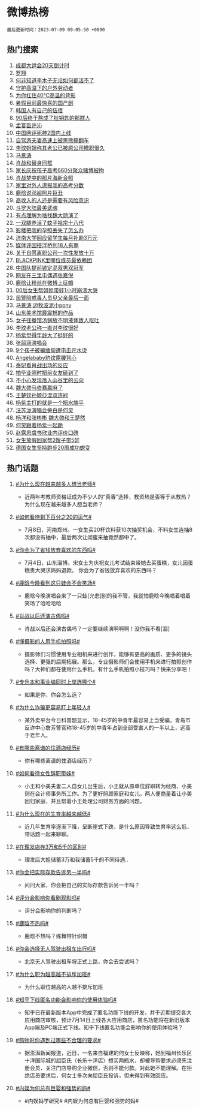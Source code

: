 # 微博热榜

`最后更新时间：2023-07-09 09:05:50 +0800`

## 热门搜索

1. [成都大运会20天倒计时](https://m.weibo.cn/search?containerid=100103type%3D1%26t%3D10%26q%3D%23%E6%88%90%E9%83%BD%E5%A4%A7%E8%BF%90%E4%BC%9A20%E5%A4%A9%E5%80%92%E8%AE%A1%E6%97%B6%23&stream_entry_id=51&isnewpage=1&extparam=seat%3D1%26cate%3D10103%26filter_type%3Drealtimehot%26c_type%3D51%26stream_entry_id%3D51%26dgr%3D0%26pos%3D0%26display_time%3D1688864749%26pre_seqid%3D1688864749019027197139&luicode=10000011&lfid=106003type%253D25%2526t%253D3%2526disable_hot%253D1%2526filter_type%253Drealtimehot)
1. [罗翔](https://m.weibo.cn/search?containerid=100103type%3D1%26t%3D10%26q%3D%E7%BD%97%E7%BF%94&stream_entry_id=31&isnewpage=1&extparam=seat%3D1%26lcate%3D5001%26flag%3D1%26filter_type%3Drealtimehot%26realpos%3D1%26q%3D%25E7%25BD%2597%25E7%25BF%2594%26dgr%3D0%26band_rank%3D1%26stream_entry_id%3D31%26c_type%3D31%26cate%3D5001%26pos%3D0%26display_time%3D1688864749%26pre_seqid%3D1688864749019027197139&luicode=10000011&lfid=106003type%253D25%2526t%253D3%2526disable_hot%253D1%2526filter_type%253Drealtimehot)
1. [何非知道李木子无论如何都活不了](https://m.weibo.cn/search?containerid=100103type%3D1%26t%3D10%26q%3D%23%E4%BD%95%E9%9D%9E%E7%9F%A5%E9%81%93%E6%9D%8E%E6%9C%A8%E5%AD%90%E6%97%A0%E8%AE%BA%E5%A6%82%E4%BD%95%E9%83%BD%E6%B4%BB%E4%B8%8D%E4%BA%86%23&stream_entry_id=31&isnewpage=1&extparam=seat%3D1%26lcate%3D5001%26flag%3D1%26filter_type%3Drealtimehot%26realpos%3D2%26q%3D%2523%25E4%25BD%2595%25E9%259D%259E%25E7%259F%25A5%25E9%2581%2593%25E6%259D%258E%25E6%259C%25A8%25E5%25AD%2590%25E6%2597%25A0%25E8%25AE%25BA%25E5%25A6%2582%25E4%25BD%2595%25E9%2583%25BD%25E6%25B4%25BB%25E4%25B8%258D%25E4%25BA%2586%2523%26dgr%3D0%26band_rank%3D2%26stream_entry_id%3D31%26c_type%3D31%26cate%3D5001%26pos%3D1%26display_time%3D1688864749%26pre_seqid%3D1688864749019027197139&luicode=10000011&lfid=106003type%253D25%2526t%253D3%2526disable_hot%253D1%2526filter_type%253Drealtimehot)
1. [守护高温下的户外劳动者](https://m.weibo.cn/search?containerid=100103type%3D1%26t%3D10%26q%3D%23%E5%AE%88%E6%8A%A4%E9%AB%98%E6%B8%A9%E4%B8%8B%E7%9A%84%E6%88%B7%E5%A4%96%E5%8A%B3%E5%8A%A8%E8%80%85%23&stream_entry_id=31&isnewpage=1&extparam=seat%3D1%26lcate%3D5001%26flag%3D0%26filter_type%3Drealtimehot%26realpos%3D3%26q%3D%2523%25E5%25AE%2588%25E6%258A%25A4%25E9%25AB%2598%25E6%25B8%25A9%25E4%25B8%258B%25E7%259A%2584%25E6%2588%25B7%25E5%25A4%2596%25E5%258A%25B3%25E5%258A%25A8%25E8%2580%2585%2523%26dgr%3D0%26band_rank%3D3%26stream_entry_id%3D31%26c_type%3D31%26cate%3D5001%26pos%3D2%26display_time%3D1688864749%26pre_seqid%3D1688864749019027197139&luicode=10000011&lfid=106003type%253D25%2526t%253D3%2526disable_hot%253D1%2526filter_type%253Drealtimehot)
1. [为你扛住40℃高温的背影](https://m.weibo.cn/search?containerid=100103type%3D1%26t%3D10%26q%3D%23%E4%B8%BA%E4%BD%A0%E6%89%9B%E4%BD%8F40%E2%84%83%E9%AB%98%E6%B8%A9%E7%9A%84%E8%83%8C%E5%BD%B1%23&stream_entry_id=31&isnewpage=1&extparam=seat%3D1%26lcate%3D5001%26filter_type%3Drealtimehot%26adid%3D195765%26q%3D%2523%25E4%25B8%25BA%25E4%25BD%25A0%25E6%2589%259B%25E4%25BD%258F40%25E2%2584%2583%25E9%25AB%2598%25E6%25B8%25A9%25E7%259A%2584%25E8%2583%258C%25E5%25BD%25B1%2523%26dgr%3D0%26c_type%3D31%26topic_ad%3D1%26stream_entry_id%3D31%26band_rank%3D4%26is_ad_pos%3D1%26cate%3D5001%26pos%3D3%26display_time%3D1688864749%26pre_seqid%3D1688864749019027197139&luicode=10000011&lfid=106003type%253D25%2526t%253D3%2526disable_hot%253D1%2526filter_type%253Drealtimehot)
1. [暑假目前最惊喜的国产剧](https://m.weibo.cn/search?containerid=100103type%3D1%26t%3D10%26q%3D%E6%9A%91%E5%81%87%E7%9B%AE%E5%89%8D%E6%9C%80%E6%83%8A%E5%96%9C%E7%9A%84%E5%9B%BD%E4%BA%A7%E5%89%A7&stream_entry_id=31&isnewpage=1&extparam=seat%3D1%26lcate%3D5001%26flag%3D2%26filter_type%3Drealtimehot%26realpos%3D4%26q%3D%25E6%259A%2591%25E5%2581%2587%25E7%259B%25AE%25E5%2589%258D%25E6%259C%2580%25E6%2583%258A%25E5%2596%259C%25E7%259A%2584%25E5%259B%25BD%25E4%25BA%25A7%25E5%2589%25A7%26dgr%3D0%26band_rank%3D4%26stream_entry_id%3D31%26c_type%3D31%26cate%3D5001%26pos%3D4%26display_time%3D1688864749%26pre_seqid%3D1688864749019027197139&luicode=10000011&lfid=106003type%253D25%2526t%253D3%2526disable_hot%253D1%2526filter_type%253Drealtimehot)
1. [韩国人有自己的伍佰](https://m.weibo.cn/search?containerid=100103type%3D1%26t%3D10%26q%3D%23%E9%9F%A9%E5%9B%BD%E4%BA%BA%E6%9C%89%E8%87%AA%E5%B7%B1%E7%9A%84%E4%BC%8D%E4%BD%B0%23&stream_entry_id=31&isnewpage=1&extparam=seat%3D1%26lcate%3D5001%26flag%3D1%26filter_type%3Drealtimehot%26realpos%3D5%26q%3D%2523%25E9%259F%25A9%25E5%259B%25BD%25E4%25BA%25BA%25E6%259C%2589%25E8%2587%25AA%25E5%25B7%25B1%25E7%259A%2584%25E4%25BC%258D%25E4%25BD%25B0%2523%26dgr%3D0%26band_rank%3D5%26stream_entry_id%3D31%26c_type%3D31%26cate%3D5001%26pos%3D5%26display_time%3D1688864749%26pre_seqid%3D1688864749019027197139&luicode=10000011&lfid=106003type%253D25%2526t%253D3%2526disable_hot%253D1%2526filter_type%253Drealtimehot)
1. [90后终于熬成了挂钥匙的那群人](https://m.weibo.cn/search?containerid=100103type%3D1%26t%3D10%26q%3D%2390%E5%90%8E%E7%BB%88%E4%BA%8E%E7%86%AC%E6%88%90%E4%BA%86%E6%8C%82%E9%92%A5%E5%8C%99%E7%9A%84%E9%82%A3%E7%BE%A4%E4%BA%BA%23&stream_entry_id=31&isnewpage=1&extparam=seat%3D1%26lcate%3D5001%26flag%3D2%26filter_type%3Drealtimehot%26realpos%3D6%26q%3D%252390%25E5%2590%258E%25E7%25BB%2588%25E4%25BA%258E%25E7%2586%25AC%25E6%2588%2590%25E4%25BA%2586%25E6%258C%2582%25E9%2592%25A5%25E5%258C%2599%25E7%259A%2584%25E9%2582%25A3%25E7%25BE%25A4%25E4%25BA%25BA%2523%26dgr%3D0%26band_rank%3D6%26stream_entry_id%3D31%26c_type%3D31%26cate%3D5001%26pos%3D6%26display_time%3D1688864749%26pre_seqid%3D1688864749019027197139&luicode=10000011&lfid=106003type%253D25%2526t%253D3%2526disable_hot%253D1%2526filter_type%253Drealtimehot)
1. [孟宴臣许沁](https://m.weibo.cn/search?containerid=100103type%3D1%26t%3D10%26q%3D%E5%AD%9F%E5%AE%B4%E8%87%A3%E8%AE%B8%E6%B2%81&stream_entry_id=31&isnewpage=1&extparam=seat%3D1%26lcate%3D5001%26flag%3D1%26filter_type%3Drealtimehot%26realpos%3D7%26q%3D%25E5%25AD%259F%25E5%25AE%25B4%25E8%2587%25A3%25E8%25AE%25B8%25E6%25B2%2581%26dgr%3D0%26band_rank%3D7%26stream_entry_id%3D31%26c_type%3D31%26cate%3D5001%26pos%3D7%26display_time%3D1688864749%26pre_seqid%3D1688864749019027197139&luicode=10000011&lfid=106003type%253D25%2526t%253D3%2526disable_hot%253D1%2526filter_type%253Drealtimehot)
1. [中国网评死神2国内上线](https://m.weibo.cn/search?containerid=100103type%3D1%26t%3D10%26q%3D%23%E4%B8%AD%E5%9B%BD%E7%BD%91%E8%AF%84%E6%AD%BB%E7%A5%9E2%E5%9B%BD%E5%86%85%E4%B8%8A%E7%BA%BF%23&stream_entry_id=31&isnewpage=1&extparam=seat%3D1%26lcate%3D5001%26flag%3D1%26filter_type%3Drealtimehot%26realpos%3D8%26q%3D%2523%25E4%25B8%25AD%25E5%259B%25BD%25E7%25BD%2591%25E8%25AF%2584%25E6%25AD%25BB%25E7%25A5%259E2%25E5%259B%25BD%25E5%2586%2585%25E4%25B8%258A%25E7%25BA%25BF%2523%26dgr%3D0%26band_rank%3D8%26stream_entry_id%3D31%26c_type%3D31%26cate%3D5001%26pos%3D8%26display_time%3D1688864749%26pre_seqid%3D1688864749019027197139&luicode=10000011&lfid=106003type%253D25%2526t%253D3%2526disable_hot%253D1%2526filter_type%253Drealtimehot)
1. [自驾游夫妻高速上被黑熊撞翻车](https://m.weibo.cn/search?containerid=100103type%3D1%26t%3D10%26q%3D%23%E8%87%AA%E9%A9%BE%E6%B8%B8%E5%A4%AB%E5%A6%BB%E9%AB%98%E9%80%9F%E4%B8%8A%E8%A2%AB%E9%BB%91%E7%86%8A%E6%92%9E%E7%BF%BB%E8%BD%A6%23&stream_entry_id=31&isnewpage=1&extparam=seat%3D1%26lcate%3D5001%26flag%3D0%26filter_type%3Drealtimehot%26realpos%3D9%26q%3D%2523%25E8%2587%25AA%25E9%25A9%25BE%25E6%25B8%25B8%25E5%25A4%25AB%25E5%25A6%25BB%25E9%25AB%2598%25E9%2580%259F%25E4%25B8%258A%25E8%25A2%25AB%25E9%25BB%2591%25E7%2586%258A%25E6%2592%259E%25E7%25BF%25BB%25E8%25BD%25A6%2523%26dgr%3D0%26band_rank%3D9%26stream_entry_id%3D31%26c_type%3D31%26cate%3D5001%26pos%3D9%26display_time%3D1688864749%26pre_seqid%3D1688864749019027197139&luicode=10000011&lfid=106003type%253D25%2526t%253D3%2526disable_hot%253D1%2526filter_type%253Drealtimehot)
1. [李玟姐姐称其老公已被原公司撤职很久](https://m.weibo.cn/search?containerid=100103type%3D1%26t%3D10%26q%3D%23%E6%9D%8E%E7%8E%9F%E5%A7%90%E5%A7%90%E7%A7%B0%E5%85%B6%E8%80%81%E5%85%AC%E5%B7%B2%E8%A2%AB%E5%8E%9F%E5%85%AC%E5%8F%B8%E6%92%A4%E8%81%8C%E5%BE%88%E4%B9%85%23&stream_entry_id=31&isnewpage=1&extparam=seat%3D1%26lcate%3D5001%26flag%3D0%26filter_type%3Drealtimehot%26realpos%3D10%26q%3D%2523%25E6%259D%258E%25E7%258E%259F%25E5%25A7%2590%25E5%25A7%2590%25E7%25A7%25B0%25E5%2585%25B6%25E8%2580%2581%25E5%2585%25AC%25E5%25B7%25B2%25E8%25A2%25AB%25E5%258E%259F%25E5%2585%25AC%25E5%258F%25B8%25E6%2592%25A4%25E8%2581%258C%25E5%25BE%2588%25E4%25B9%2585%2523%26dgr%3D0%26band_rank%3D10%26stream_entry_id%3D31%26c_type%3D31%26cate%3D5001%26pos%3D10%26display_time%3D1688864749%26pre_seqid%3D1688864749019027197139&luicode=10000011&lfid=106003type%253D25%2526t%253D3%2526disable_hot%253D1%2526filter_type%253Drealtimehot)
1. [马景涛](https://m.weibo.cn/search?containerid=100103type%3D1%26t%3D10%26q%3D%E9%A9%AC%E6%99%AF%E6%B6%9B&stream_entry_id=31&isnewpage=1&extparam=seat%3D1%26lcate%3D5001%26flag%3D1%26filter_type%3Drealtimehot%26realpos%3D11%26q%3D%25E9%25A9%25AC%25E6%2599%25AF%25E6%25B6%259B%26dgr%3D0%26band_rank%3D11%26stream_entry_id%3D31%26c_type%3D31%26cate%3D5001%26pos%3D11%26display_time%3D1688864749%26pre_seqid%3D1688864749019027197139&luicode=10000011&lfid=106003type%253D25%2526t%253D3%2526disable_hot%253D1%2526filter_type%253Drealtimehot)
1. [肖战和替身同框](https://m.weibo.cn/search?containerid=100103type%3D1%26t%3D10%26q%3D%23%E8%82%96%E6%88%98%E5%92%8C%E6%9B%BF%E8%BA%AB%E5%90%8C%E6%A1%86%23&stream_entry_id=31&isnewpage=1&extparam=seat%3D1%26lcate%3D5001%26flag%3D1%26filter_type%3Drealtimehot%26realpos%3D12%26q%3D%2523%25E8%2582%2596%25E6%2588%2598%25E5%2592%258C%25E6%259B%25BF%25E8%25BA%25AB%25E5%2590%258C%25E6%25A1%2586%2523%26dgr%3D0%26band_rank%3D12%26stream_entry_id%3D31%26c_type%3D31%26cate%3D5001%26pos%3D12%26display_time%3D1688864749%26pre_seqid%3D1688864749019027197139&luicode=10000011&lfid=106003type%253D25%2526t%253D3%2526disable_hot%253D1%2526filter_type%253Drealtimehot)
1. [家长庆祝孩子高考660分聚众赌博被拘](https://m.weibo.cn/search?containerid=100103type%3D1%26t%3D10%26q%3D%23%E5%AE%B6%E9%95%BF%E5%BA%86%E7%A5%9D%E5%AD%A9%E5%AD%90%E9%AB%98%E8%80%83660%E5%88%86%E8%81%9A%E4%BC%97%E8%B5%8C%E5%8D%9A%E8%A2%AB%E6%8B%98%23&stream_entry_id=31&isnewpage=1&extparam=seat%3D1%26lcate%3D5001%26flag%3D1%26filter_type%3Drealtimehot%26realpos%3D13%26q%3D%2523%25E5%25AE%25B6%25E9%2595%25BF%25E5%25BA%2586%25E7%25A5%259D%25E5%25AD%25A9%25E5%25AD%2590%25E9%25AB%2598%25E8%2580%2583660%25E5%2588%2586%25E8%2581%259A%25E4%25BC%2597%25E8%25B5%258C%25E5%258D%259A%25E8%25A2%25AB%25E6%258B%2598%2523%26dgr%3D0%26band_rank%3D13%26stream_entry_id%3D31%26c_type%3D31%26cate%3D5001%26pos%3D13%26display_time%3D1688864749%26pre_seqid%3D1688864749019027197139&luicode=10000011&lfid=106003type%253D25%2526t%253D3%2526disable_hot%253D1%2526filter_type%253Drealtimehot)
1. [肖战梦中的那片海新合照](https://m.weibo.cn/search?containerid=100103type%3D1%26t%3D10%26q%3D%23%E8%82%96%E6%88%98%E6%A2%A6%E4%B8%AD%E7%9A%84%E9%82%A3%E7%89%87%E6%B5%B7%E6%96%B0%E5%90%88%E7%85%A7%23&stream_entry_id=31&isnewpage=1&extparam=seat%3D1%26lcate%3D5001%26flag%3D1%26filter_type%3Drealtimehot%26realpos%3D14%26q%3D%2523%25E8%2582%2596%25E6%2588%2598%25E6%25A2%25A6%25E4%25B8%25AD%25E7%259A%2584%25E9%2582%25A3%25E7%2589%2587%25E6%25B5%25B7%25E6%2596%25B0%25E5%2590%2588%25E7%2585%25A7%2523%26dgr%3D0%26band_rank%3D14%26stream_entry_id%3D31%26c_type%3D31%26cate%3D5001%26pos%3D14%26display_time%3D1688864749%26pre_seqid%3D1688864749019027197139&luicode=10000011&lfid=106003type%253D25%2526t%253D3%2526disable_hot%253D1%2526filter_type%253Drealtimehot)
1. [家里对外人谎报我的高考分数](https://m.weibo.cn/search?containerid=100103type%3D1%26t%3D10%26q%3D%23%E5%AE%B6%E9%87%8C%E5%AF%B9%E5%A4%96%E4%BA%BA%E8%B0%8E%E6%8A%A5%E6%88%91%E7%9A%84%E9%AB%98%E8%80%83%E5%88%86%E6%95%B0%23&stream_entry_id=31&isnewpage=1&extparam=seat%3D1%26lcate%3D5001%26flag%3D1%26filter_type%3Drealtimehot%26realpos%3D15%26q%3D%2523%25E5%25AE%25B6%25E9%2587%258C%25E5%25AF%25B9%25E5%25A4%2596%25E4%25BA%25BA%25E8%25B0%258E%25E6%258A%25A5%25E6%2588%2591%25E7%259A%2584%25E9%25AB%2598%25E8%2580%2583%25E5%2588%2586%25E6%2595%25B0%2523%26dgr%3D0%26band_rank%3D15%26stream_entry_id%3D31%26c_type%3D31%26cate%3D5001%26pos%3D15%26display_time%3D1688864749%26pre_seqid%3D1688864749019027197139&luicode=10000011&lfid=106003type%253D25%2526t%253D3%2526disable_hot%253D1%2526filter_type%253Drealtimehot)
1. [鹿晗说邓超照片巨丑](https://m.weibo.cn/search?containerid=100103type%3D1%26t%3D10%26q%3D%23%E9%B9%BF%E6%99%97%E8%AF%B4%E9%82%93%E8%B6%85%E7%85%A7%E7%89%87%E5%B7%A8%E4%B8%91%23&stream_entry_id=31&isnewpage=1&extparam=seat%3D1%26lcate%3D5001%26flag%3D1%26filter_type%3Drealtimehot%26realpos%3D16%26q%3D%2523%25E9%25B9%25BF%25E6%2599%2597%25E8%25AF%25B4%25E9%2582%2593%25E8%25B6%2585%25E7%2585%25A7%25E7%2589%2587%25E5%25B7%25A8%25E4%25B8%2591%2523%26dgr%3D0%26band_rank%3D16%26stream_entry_id%3D31%26c_type%3D31%26cate%3D5001%26pos%3D16%26display_time%3D1688864749%26pre_seqid%3D1688864749019027197139&luicode=10000011&lfid=106003type%253D25%2526t%253D3%2526disable_hot%253D1%2526filter_type%253Drealtimehot)
1. [高收入的人还是需要有风险意识](https://m.weibo.cn/search?containerid=100103type%3D1%26t%3D10%26q%3D%E9%AB%98%E6%94%B6%E5%85%A5%E7%9A%84%E4%BA%BA%E8%BF%98%E6%98%AF%E9%9C%80%E8%A6%81%E6%9C%89%E9%A3%8E%E9%99%A9%E6%84%8F%E8%AF%86&stream_entry_id=31&isnewpage=1&extparam=seat%3D1%26lcate%3D5001%26flag%3D1%26filter_type%3Drealtimehot%26realpos%3D17%26q%3D%25E9%25AB%2598%25E6%2594%25B6%25E5%2585%25A5%25E7%259A%2584%25E4%25BA%25BA%25E8%25BF%2598%25E6%2598%25AF%25E9%259C%2580%25E8%25A6%2581%25E6%259C%2589%25E9%25A3%258E%25E9%2599%25A9%25E6%2584%258F%25E8%25AF%2586%26dgr%3D0%26band_rank%3D17%26stream_entry_id%3D31%26c_type%3D31%26cate%3D5001%26pos%3D17%26display_time%3D1688864749%26pre_seqid%3D1688864749019027197139&luicode=10000011&lfid=106003type%253D25%2526t%253D3%2526disable_hot%253D1%2526filter_type%253Drealtimehot)
1. [斗罗大陆最美武魂](https://m.weibo.cn/search?containerid=100103type%3D1%26t%3D10%26q%3D%23%E6%96%97%E7%BD%97%E5%A4%A7%E9%99%86%E6%9C%80%E7%BE%8E%E6%AD%A6%E9%AD%82%23&stream_entry_id=31&isnewpage=1&extparam=seat%3D1%26lcate%3D5001%26flag%3D1%26filter_type%3Drealtimehot%26realpos%3D18%26q%3D%2523%25E6%2596%2597%25E7%25BD%2597%25E5%25A4%25A7%25E9%2599%2586%25E6%259C%2580%25E7%25BE%258E%25E6%25AD%25A6%25E9%25AD%2582%2523%26dgr%3D0%26band_rank%3D18%26stream_entry_id%3D31%26c_type%3D31%26cate%3D5001%26pos%3D18%26display_time%3D1688864749%26pre_seqid%3D1688864749019027197139&luicode=10000011&lfid=106003type%253D25%2526t%253D3%2526disable_hot%253D1%2526filter_type%253Drealtimehot)
1. [有点理解为啥找魏大勋演了](https://m.weibo.cn/search?containerid=100103type%3D1%26t%3D10%26q%3D%23%E6%9C%89%E7%82%B9%E7%90%86%E8%A7%A3%E4%B8%BA%E5%95%A5%E6%89%BE%E9%AD%8F%E5%A4%A7%E5%8B%8B%E6%BC%94%E4%BA%86%23&stream_entry_id=31&isnewpage=1&extparam=seat%3D1%26lcate%3D5001%26flag%3D0%26filter_type%3Drealtimehot%26realpos%3D19%26q%3D%2523%25E6%259C%2589%25E7%2582%25B9%25E7%2590%2586%25E8%25A7%25A3%25E4%25B8%25BA%25E5%2595%25A5%25E6%2589%25BE%25E9%25AD%258F%25E5%25A4%25A7%25E5%258B%258B%25E6%25BC%2594%25E4%25BA%2586%2523%26dgr%3D0%26band_rank%3D19%26stream_entry_id%3D31%26c_type%3D31%26cate%3D5001%26pos%3D19%26display_time%3D1688864749%26pre_seqid%3D1688864749019027197139&luicode=10000011&lfid=106003type%253D25%2526t%253D3%2526disable_hot%253D1%2526filter_type%253Drealtimehot)
1. [一双腿养活了蚊子祖宗十八代](https://m.weibo.cn/search?containerid=100103type%3D1%26t%3D10%26q%3D%23%E4%B8%80%E5%8F%8C%E8%85%BF%E5%85%BB%E6%B4%BB%E4%BA%86%E8%9A%8A%E5%AD%90%E7%A5%96%E5%AE%97%E5%8D%81%E5%85%AB%E4%BB%A3%23&stream_entry_id=31&isnewpage=1&extparam=seat%3D1%26lcate%3D5001%26flag%3D0%26filter_type%3Drealtimehot%26realpos%3D20%26q%3D%2523%25E4%25B8%2580%25E5%258F%258C%25E8%2585%25BF%25E5%2585%25BB%25E6%25B4%25BB%25E4%25BA%2586%25E8%259A%258A%25E5%25AD%2590%25E7%25A5%2596%25E5%25AE%2597%25E5%258D%2581%25E5%2585%25AB%25E4%25BB%25A3%2523%26dgr%3D0%26band_rank%3D20%26stream_entry_id%3D31%26c_type%3D31%26cate%3D5001%26pos%3D20%26display_time%3D1688864749%26pre_seqid%3D1688864749019027197139&luicode=10000011&lfid=106003type%253D25%2526t%253D3%2526disable_hot%253D1%2526filter_type%253Drealtimehot)
1. [影楼把我的孕照丢失了怎么办](https://m.weibo.cn/search?containerid=100103type%3D1%26t%3D10%26q%3D%23%E5%BD%B1%E6%A5%BC%E6%8A%8A%E6%88%91%E7%9A%84%E5%AD%95%E7%85%A7%E4%B8%A2%E5%A4%B1%E4%BA%86%E6%80%8E%E4%B9%88%E5%8A%9E%23&stream_entry_id=31&isnewpage=1&extparam=seat%3D1%26lcate%3D5001%26flag%3D1%26filter_type%3Drealtimehot%26realpos%3D21%26q%3D%2523%25E5%25BD%25B1%25E6%25A5%25BC%25E6%258A%258A%25E6%2588%2591%25E7%259A%2584%25E5%25AD%2595%25E7%2585%25A7%25E4%25B8%25A2%25E5%25A4%25B1%25E4%25BA%2586%25E6%2580%258E%25E4%25B9%2588%25E5%258A%259E%2523%26dgr%3D0%26band_rank%3D21%26stream_entry_id%3D31%26c_type%3D31%26cate%3D5001%26pos%3D21%26display_time%3D1688864749%26pre_seqid%3D1688864749019027197139&luicode=10000011&lfid=106003type%253D25%2526t%253D3%2526disable_hot%253D1%2526filter_type%253Drealtimehot)
1. [济南大学回应留学生每月补助3万元](https://m.weibo.cn/search?containerid=100103type%3D1%26t%3D10%26q%3D%23%E6%B5%8E%E5%8D%97%E5%A4%A7%E5%AD%A6%E5%9B%9E%E5%BA%94%E7%95%99%E5%AD%A6%E7%94%9F%E6%AF%8F%E6%9C%88%E8%A1%A5%E5%8A%A93%E4%B8%87%E5%85%83%23&stream_entry_id=31&isnewpage=1&extparam=seat%3D1%26lcate%3D5001%26flag%3D0%26filter_type%3Drealtimehot%26realpos%3D22%26q%3D%2523%25E6%25B5%258E%25E5%258D%2597%25E5%25A4%25A7%25E5%25AD%25A6%25E5%259B%259E%25E5%25BA%2594%25E7%2595%2599%25E5%25AD%25A6%25E7%2594%259F%25E6%25AF%258F%25E6%259C%2588%25E8%25A1%25A5%25E5%258A%25A93%25E4%25B8%2587%25E5%2585%2583%2523%26dgr%3D0%26band_rank%3D22%26stream_entry_id%3D31%26c_type%3D31%26cate%3D5001%26pos%3D22%26display_time%3D1688864749%26pre_seqid%3D1688864749019027197139&luicode=10000011&lfid=106003type%253D25%2526t%253D3%2526disable_hot%253D1%2526filter_type%253Drealtimehot)
1. [媒体评因搭浮桥判18人有罪](https://m.weibo.cn/search?containerid=100103type%3D1%26t%3D10%26q%3D%23%E5%AA%92%E4%BD%93%E8%AF%84%E5%9B%A0%E6%90%AD%E6%B5%AE%E6%A1%A5%E5%88%A418%E4%BA%BA%E6%9C%89%E7%BD%AA%23&stream_entry_id=31&isnewpage=1&extparam=seat%3D1%26lcate%3D5001%26flag%3D1%26filter_type%3Drealtimehot%26realpos%3D23%26q%3D%2523%25E5%25AA%2592%25E4%25BD%2593%25E8%25AF%2584%25E5%259B%25A0%25E6%2590%25AD%25E6%25B5%25AE%25E6%25A1%25A5%25E5%2588%25A418%25E4%25BA%25BA%25E6%259C%2589%25E7%25BD%25AA%2523%26dgr%3D0%26band_rank%3D23%26stream_entry_id%3D31%26c_type%3D31%26cate%3D5001%26pos%3D23%26display_time%3D1688864749%26pre_seqid%3D1688864749019027197139&luicode=10000011&lfid=106003type%253D25%2526t%253D3%2526disable_hot%253D1%2526filter_type%253Drealtimehot)
1. [关于自愿离职公司一次性发放十万](https://m.weibo.cn/search?containerid=100103type%3D1%26t%3D10%26q%3D%23%E5%85%B3%E4%BA%8E%E8%87%AA%E6%84%BF%E7%A6%BB%E8%81%8C%E5%85%AC%E5%8F%B8%E4%B8%80%E6%AC%A1%E6%80%A7%E5%8F%91%E6%94%BE%E5%8D%81%E4%B8%87%23&stream_entry_id=31&isnewpage=1&extparam=seat%3D1%26lcate%3D5001%26flag%3D0%26filter_type%3Drealtimehot%26realpos%3D24%26q%3D%2523%25E5%2585%25B3%25E4%25BA%258E%25E8%2587%25AA%25E6%2584%25BF%25E7%25A6%25BB%25E8%2581%258C%25E5%2585%25AC%25E5%258F%25B8%25E4%25B8%2580%25E6%25AC%25A1%25E6%2580%25A7%25E5%258F%2591%25E6%2594%25BE%25E5%258D%2581%25E4%25B8%2587%2523%26dgr%3D0%26band_rank%3D24%26stream_entry_id%3D31%26c_type%3D31%26cate%3D5001%26pos%3D24%26display_time%3D1688864749%26pre_seqid%3D1688864749019027197139&luicode=10000011&lfid=106003type%253D25%2526t%253D3%2526disable_hot%253D1%2526filter_type%253Drealtimehot)
1. [BLACKPINK里哪位成员最依赖团](https://m.weibo.cn/search?containerid=100103type%3D1%26t%3D10%26q%3D%23BLACKPINK%E9%87%8C%E5%93%AA%E4%BD%8D%E6%88%90%E5%91%98%E6%9C%80%E4%BE%9D%E8%B5%96%E5%9B%A2%23&stream_entry_id=31&isnewpage=1&extparam=seat%3D1%26lcate%3D5001%26flag%3D0%26filter_type%3Drealtimehot%26realpos%3D25%26q%3D%2523BLACKPINK%25E9%2587%258C%25E5%2593%25AA%25E4%25BD%258D%25E6%2588%2590%25E5%2591%2598%25E6%259C%2580%25E4%25BE%259D%25E8%25B5%2596%25E5%259B%25A2%2523%26dgr%3D0%26band_rank%3D25%26stream_entry_id%3D31%26c_type%3D31%26cate%3D5001%26pos%3D25%26display_time%3D1688864749%26pre_seqid%3D1688864749019027197139&luicode=10000011&lfid=106003type%253D25%2526t%253D3%2526disable_hot%253D1%2526filter_type%253Drealtimehot)
1. [中国队提前锁定混双男双冠军](https://m.weibo.cn/search?containerid=100103type%3D1%26t%3D10%26q%3D%23%E4%B8%AD%E5%9B%BD%E9%98%9F%E6%8F%90%E5%89%8D%E9%94%81%E5%AE%9A%E6%B7%B7%E5%8F%8C%E7%94%B7%E5%8F%8C%E5%86%A0%E5%86%9B%23&stream_entry_id=31&isnewpage=1&extparam=seat%3D1%26lcate%3D5001%26flag%3D0%26filter_type%3Drealtimehot%26realpos%3D26%26q%3D%2523%25E4%25B8%25AD%25E5%259B%25BD%25E9%2598%259F%25E6%258F%2590%25E5%2589%258D%25E9%2594%2581%25E5%25AE%259A%25E6%25B7%25B7%25E5%258F%258C%25E7%2594%25B7%25E5%258F%258C%25E5%2586%25A0%25E5%2586%259B%2523%26dgr%3D0%26band_rank%3D26%26stream_entry_id%3D31%26c_type%3D31%26cate%3D5001%26pos%3D26%26display_time%3D1688864749%26pre_seqid%3D1688864749019027197139&luicode=10000011&lfid=106003type%253D25%2526t%253D3%2526disable_hot%253D1%2526filter_type%253Drealtimehot)
1. [网友在三里屯偶遇张嘉倪](https://m.weibo.cn/search?containerid=100103type%3D1%26t%3D10%26q%3D%23%E7%BD%91%E5%8F%8B%E5%9C%A8%E4%B8%89%E9%87%8C%E5%B1%AF%E5%81%B6%E9%81%87%E5%BC%A0%E5%98%89%E5%80%AA%23&stream_entry_id=31&isnewpage=1&extparam=seat%3D1%26lcate%3D5001%26flag%3D1%26filter_type%3Drealtimehot%26realpos%3D27%26q%3D%2523%25E7%25BD%2591%25E5%258F%258B%25E5%259C%25A8%25E4%25B8%2589%25E9%2587%258C%25E5%25B1%25AF%25E5%2581%25B6%25E9%2581%2587%25E5%25BC%25A0%25E5%2598%2589%25E5%2580%25AA%2523%26dgr%3D0%26band_rank%3D27%26stream_entry_id%3D31%26c_type%3D31%26cate%3D5001%26pos%3D27%26display_time%3D1688864749%26pre_seqid%3D1688864749019027197139&luicode=10000011&lfid=106003type%253D25%2526t%253D3%2526disable_hot%253D1%2526filter_type%253Drealtimehot)
1. [鹿晗让粉丝在微博上征婚](https://m.weibo.cn/search?containerid=100103type%3D1%26t%3D10%26q%3D%23%E9%B9%BF%E6%99%97%E8%AE%A9%E7%B2%89%E4%B8%9D%E5%9C%A8%E5%BE%AE%E5%8D%9A%E4%B8%8A%E5%BE%81%E5%A9%9A%23&stream_entry_id=31&isnewpage=1&extparam=seat%3D1%26lcate%3D5001%26flag%3D0%26filter_type%3Drealtimehot%26realpos%3D28%26q%3D%2523%25E9%25B9%25BF%25E6%2599%2597%25E8%25AE%25A9%25E7%25B2%2589%25E4%25B8%259D%25E5%259C%25A8%25E5%25BE%25AE%25E5%258D%259A%25E4%25B8%258A%25E5%25BE%2581%25E5%25A9%259A%2523%26dgr%3D0%26band_rank%3D28%26stream_entry_id%3D31%26c_type%3D31%26cate%3D5001%26pos%3D28%26display_time%3D1688864749%26pre_seqid%3D1688864749019027197139&luicode=10000011&lfid=106003type%253D25%2526t%253D3%2526disable_hot%253D1%2526filter_type%253Drealtimehot)
1. [00后女生帮姐姐带娃1小时崩溃大哭](https://m.weibo.cn/search?containerid=100103type%3D1%26t%3D10%26q%3D%2300%E5%90%8E%E5%A5%B3%E7%94%9F%E5%B8%AE%E5%A7%90%E5%A7%90%E5%B8%A6%E5%A8%831%E5%B0%8F%E6%97%B6%E5%B4%A9%E6%BA%83%E5%A4%A7%E5%93%AD%23&stream_entry_id=31&isnewpage=1&extparam=seat%3D1%26lcate%3D5001%26flag%3D0%26filter_type%3Drealtimehot%26realpos%3D29%26q%3D%252300%25E5%2590%258E%25E5%25A5%25B3%25E7%2594%259F%25E5%25B8%25AE%25E5%25A7%2590%25E5%25A7%2590%25E5%25B8%25A6%25E5%25A8%25831%25E5%25B0%258F%25E6%2597%25B6%25E5%25B4%25A9%25E6%25BA%2583%25E5%25A4%25A7%25E5%2593%25AD%2523%26dgr%3D0%26band_rank%3D29%26stream_entry_id%3D31%26c_type%3D31%26cate%3D5001%26pos%3D29%26display_time%3D1688864749%26pre_seqid%3D1688864749019027197139&luicode=10000011&lfid=106003type%253D25%2526t%253D3%2526disable_hot%253D1%2526filter_type%253Drealtimehot)
1. [民警陪戒毒人员见父亲最后一面](https://m.weibo.cn/search?containerid=100103type%3D1%26t%3D10%26q%3D%23%E6%B0%91%E8%AD%A6%E9%99%AA%E6%88%92%E6%AF%92%E4%BA%BA%E5%91%98%E8%A7%81%E7%88%B6%E4%BA%B2%E6%9C%80%E5%90%8E%E4%B8%80%E9%9D%A2%23&stream_entry_id=31&isnewpage=1&extparam=seat%3D1%26lcate%3D5001%26flag%3D32768%26filter_type%3Drealtimehot%26realpos%3D30%26q%3D%2523%25E6%25B0%2591%25E8%25AD%25A6%25E9%2599%25AA%25E6%2588%2592%25E6%25AF%2592%25E4%25BA%25BA%25E5%2591%2598%25E8%25A7%2581%25E7%2588%25B6%25E4%25BA%25B2%25E6%259C%2580%25E5%2590%258E%25E4%25B8%2580%25E9%259D%25A2%2523%26dgr%3D0%26band_rank%3D30%26stream_entry_id%3D31%26c_type%3D31%26cate%3D5001%26pos%3D30%26display_time%3D1688864749%26pre_seqid%3D1688864749019027197139&luicode=10000011&lfid=106003type%253D25%2526t%253D3%2526disable_hot%253D1%2526filter_type%253Drealtimehot)
1. [马景涛 边牧波泥小pony](https://m.weibo.cn/search?containerid=100103type%3D1%26t%3D10%26q%3D%E9%A9%AC%E6%99%AF%E6%B6%9B+%E8%BE%B9%E7%89%A7%E6%B3%A2%E6%B3%A5%E5%B0%8Fpony&stream_entry_id=31&isnewpage=1&extparam=seat%3D1%26lcate%3D5001%26flag%3D1%26filter_type%3Drealtimehot%26realpos%3D31%26q%3D%25E9%25A9%25AC%25E6%2599%25AF%25E6%25B6%259B%2520%25E8%25BE%25B9%25E7%2589%25A7%25E6%25B3%25A2%25E6%25B3%25A5%25E5%25B0%258Fpony%26dgr%3D0%26band_rank%3D31%26stream_entry_id%3D31%26c_type%3D31%26cate%3D5001%26pos%3D31%26display_time%3D1688864749%26pre_seqid%3D1688864749019027197139&luicode=10000011&lfid=106003type%253D25%2526t%253D3%2526disable_hot%253D1%2526filter_type%253Drealtimehot)
1. [山东美术馆最震撼的作品](https://m.weibo.cn/search?containerid=100103type%3D1%26t%3D10%26q%3D%E5%B1%B1%E4%B8%9C%E7%BE%8E%E6%9C%AF%E9%A6%86%E6%9C%80%E9%9C%87%E6%92%BC%E7%9A%84%E4%BD%9C%E5%93%81&stream_entry_id=31&isnewpage=1&extparam=seat%3D1%26lcate%3D5001%26flag%3D1%26filter_type%3Drealtimehot%26realpos%3D32%26q%3D%25E5%25B1%25B1%25E4%25B8%259C%25E7%25BE%258E%25E6%259C%25AF%25E9%25A6%2586%25E6%259C%2580%25E9%259C%2587%25E6%2592%25BC%25E7%259A%2584%25E4%25BD%259C%25E5%2593%2581%26dgr%3D0%26band_rank%3D32%26stream_entry_id%3D31%26c_type%3D31%26cate%3D5001%26pos%3D32%26display_time%3D1688864749%26pre_seqid%3D1688864749019027197139&luicode=10000011&lfid=106003type%253D25%2526t%253D3%2526disable_hot%253D1%2526filter_type%253Drealtimehot)
1. [女子往餐馆汤锅放不明液体致人呕吐](https://m.weibo.cn/search?containerid=100103type%3D1%26t%3D10%26q%3D%23%E5%A5%B3%E5%AD%90%E5%BE%80%E9%A4%90%E9%A6%86%E6%B1%A4%E9%94%85%E6%94%BE%E4%B8%8D%E6%98%8E%E6%B6%B2%E4%BD%93%E8%87%B4%E4%BA%BA%E5%91%95%E5%90%90%23&stream_entry_id=31&isnewpage=1&extparam=seat%3D1%26lcate%3D5001%26flag%3D1%26filter_type%3Drealtimehot%26realpos%3D33%26q%3D%2523%25E5%25A5%25B3%25E5%25AD%2590%25E5%25BE%2580%25E9%25A4%2590%25E9%25A6%2586%25E6%25B1%25A4%25E9%2594%2585%25E6%2594%25BE%25E4%25B8%258D%25E6%2598%258E%25E6%25B6%25B2%25E4%25BD%2593%25E8%2587%25B4%25E4%25BA%25BA%25E5%2591%2595%25E5%2590%2590%2523%26dgr%3D0%26band_rank%3D33%26stream_entry_id%3D31%26c_type%3D31%26cate%3D5001%26pos%3D33%26display_time%3D1688864749%26pre_seqid%3D1688864749019027197139&luicode=10000011&lfid=106003type%253D25%2526t%253D3%2526disable_hot%253D1%2526filter_type%253Drealtimehot)
1. [李玟老公称一直对李玟很好](https://m.weibo.cn/search?containerid=100103type%3D1%26t%3D10%26q%3D%23%E6%9D%8E%E7%8E%9F%E8%80%81%E5%85%AC%E7%A7%B0%E4%B8%80%E7%9B%B4%E5%AF%B9%E6%9D%8E%E7%8E%9F%E5%BE%88%E5%A5%BD%23&stream_entry_id=31&isnewpage=1&extparam=seat%3D1%26lcate%3D5001%26flag%3D0%26filter_type%3Drealtimehot%26realpos%3D34%26q%3D%2523%25E6%259D%258E%25E7%258E%259F%25E8%2580%2581%25E5%2585%25AC%25E7%25A7%25B0%25E4%25B8%2580%25E7%259B%25B4%25E5%25AF%25B9%25E6%259D%258E%25E7%258E%259F%25E5%25BE%2588%25E5%25A5%25BD%2523%26dgr%3D0%26band_rank%3D34%26stream_entry_id%3D31%26c_type%3D31%26cate%3D5001%26pos%3D34%26display_time%3D1688864749%26pre_seqid%3D1688864749019027197139&luicode=10000011&lfid=106003type%253D25%2526t%253D3%2526disable_hot%253D1%2526filter_type%253Drealtimehot)
1. [杨紫觉得年龄大了挺好的](https://m.weibo.cn/search?containerid=100103type%3D1%26t%3D10%26q%3D%23%E6%9D%A8%E7%B4%AB%E8%A7%89%E5%BE%97%E5%B9%B4%E9%BE%84%E5%A4%A7%E4%BA%86%E6%8C%BA%E5%A5%BD%E7%9A%84%23&stream_entry_id=31&isnewpage=1&extparam=seat%3D1%26lcate%3D5001%26flag%3D0%26filter_type%3Drealtimehot%26realpos%3D35%26q%3D%2523%25E6%259D%25A8%25E7%25B4%25AB%25E8%25A7%2589%25E5%25BE%2597%25E5%25B9%25B4%25E9%25BE%2584%25E5%25A4%25A7%25E4%25BA%2586%25E6%258C%25BA%25E5%25A5%25BD%25E7%259A%2584%2523%26dgr%3D0%26band_rank%3D35%26stream_entry_id%3D31%26c_type%3D31%26cate%3D5001%26pos%3D35%26display_time%3D1688864749%26pre_seqid%3D1688864749019027197139&luicode=10000011&lfid=106003type%253D25%2526t%253D3%2526disable_hot%253D1%2526filter_type%253Drealtimehot)
1. [张韶涵演唱会](https://m.weibo.cn/search?containerid=100103type%3D1%26t%3D10%26q%3D%E5%BC%A0%E9%9F%B6%E6%B6%B5%E6%BC%94%E5%94%B1%E4%BC%9A&stream_entry_id=31&isnewpage=1&extparam=seat%3D1%26lcate%3D5001%26flag%3D1%26filter_type%3Drealtimehot%26realpos%3D36%26q%3D%25E5%25BC%25A0%25E9%259F%25B6%25E6%25B6%25B5%25E6%25BC%2594%25E5%2594%25B1%25E4%25BC%259A%26dgr%3D0%26band_rank%3D36%26stream_entry_id%3D31%26c_type%3D31%26cate%3D5001%26pos%3D36%26display_time%3D1688864749%26pre_seqid%3D1688864749019027197139&luicode=10000011&lfid=106003type%253D25%2526t%253D3%2526disable_hot%253D1%2526filter_type%253Drealtimehot)
1. [9个孩子被骗缅甸遭电击开水烫](https://m.weibo.cn/search?containerid=100103type%3D1%26t%3D10%26q%3D%239%E4%B8%AA%E5%AD%A9%E5%AD%90%E8%A2%AB%E9%AA%97%E7%BC%85%E7%94%B8%E9%81%AD%E7%94%B5%E5%87%BB%E5%BC%80%E6%B0%B4%E7%83%AB%23&stream_entry_id=31&isnewpage=1&extparam=seat%3D1%26lcate%3D5001%26flag%3D0%26filter_type%3Drealtimehot%26realpos%3D37%26q%3D%25239%25E4%25B8%25AA%25E5%25AD%25A9%25E5%25AD%2590%25E8%25A2%25AB%25E9%25AA%2597%25E7%25BC%2585%25E7%2594%25B8%25E9%2581%25AD%25E7%2594%25B5%25E5%2587%25BB%25E5%25BC%2580%25E6%25B0%25B4%25E7%2583%25AB%2523%26dgr%3D0%26band_rank%3D37%26stream_entry_id%3D31%26c_type%3D31%26cate%3D5001%26pos%3D37%26display_time%3D1688864749%26pre_seqid%3D1688864749019027197139&luicode=10000011&lfid=106003type%253D25%2526t%253D3%2526disable_hot%253D1%2526filter_type%253Drealtimehot)
1. [Angelababy豹纹露腰背心](https://m.weibo.cn/search?containerid=100103type%3D1%26t%3D10%26q%3D%23Angelababy%E8%B1%B9%E7%BA%B9%E9%9C%B2%E8%85%B0%E8%83%8C%E5%BF%83%23&stream_entry_id=31&isnewpage=1&extparam=seat%3D1%26lcate%3D5001%26flag%3D0%26filter_type%3Drealtimehot%26realpos%3D38%26q%3D%2523Angelababy%25E8%25B1%25B9%25E7%25BA%25B9%25E9%259C%25B2%25E8%2585%25B0%25E8%2583%258C%25E5%25BF%2583%2523%26dgr%3D0%26band_rank%3D38%26stream_entry_id%3D31%26c_type%3D31%26cate%3D5001%26pos%3D38%26display_time%3D1688864749%26pre_seqid%3D1688864749019027197139&luicode=10000011&lfid=106003type%253D25%2526t%253D3%2526disable_hot%253D1%2526filter_type%253Drealtimehot)
1. [泰妃看肖战出场的反应](https://m.weibo.cn/search?containerid=100103type%3D1%26t%3D10%26q%3D%23%E6%B3%B0%E5%A6%83%E7%9C%8B%E8%82%96%E6%88%98%E5%87%BA%E5%9C%BA%E7%9A%84%E5%8F%8D%E5%BA%94%23&stream_entry_id=31&isnewpage=1&extparam=seat%3D1%26lcate%3D5001%26flag%3D0%26filter_type%3Drealtimehot%26realpos%3D39%26q%3D%2523%25E6%25B3%25B0%25E5%25A6%2583%25E7%259C%258B%25E8%2582%2596%25E6%2588%2598%25E5%2587%25BA%25E5%259C%25BA%25E7%259A%2584%25E5%258F%258D%25E5%25BA%2594%2523%26dgr%3D0%26band_rank%3D39%26stream_entry_id%3D31%26c_type%3D31%26cate%3D5001%26pos%3D39%26display_time%3D1688864749%26pre_seqid%3D1688864749019027197139&luicode=10000011&lfid=106003type%253D25%2526t%253D3%2526disable_hot%253D1%2526filter_type%253Drealtimehot)
1. [拍毕业照时把前女友砸到了](https://m.weibo.cn/search?containerid=100103type%3D1%26t%3D10%26q%3D%23%E6%8B%8D%E6%AF%95%E4%B8%9A%E7%85%A7%E6%97%B6%E6%8A%8A%E5%89%8D%E5%A5%B3%E5%8F%8B%E7%A0%B8%E5%88%B0%E4%BA%86%23&stream_entry_id=31&isnewpage=1&extparam=seat%3D1%26lcate%3D5001%26flag%3D0%26filter_type%3Drealtimehot%26realpos%3D40%26q%3D%2523%25E6%258B%258D%25E6%25AF%2595%25E4%25B8%259A%25E7%2585%25A7%25E6%2597%25B6%25E6%258A%258A%25E5%2589%258D%25E5%25A5%25B3%25E5%258F%258B%25E7%25A0%25B8%25E5%2588%25B0%25E4%25BA%2586%2523%26dgr%3D0%26band_rank%3D40%26stream_entry_id%3D31%26c_type%3D31%26cate%3D5001%26pos%3D40%26display_time%3D1688864749%26pre_seqid%3D1688864749019027197139&luicode=10000011&lfid=106003type%253D25%2526t%253D3%2526disable_hot%253D1%2526filter_type%253Drealtimehot)
1. [不小心发现落入山谷里的云朵](https://m.weibo.cn/search?containerid=100103type%3D1%26t%3D10%26q%3D%23%E4%B8%8D%E5%B0%8F%E5%BF%83%E5%8F%91%E7%8E%B0%E8%90%BD%E5%85%A5%E5%B1%B1%E8%B0%B7%E9%87%8C%E7%9A%84%E4%BA%91%E6%9C%B5%23&stream_entry_id=31&isnewpage=1&extparam=seat%3D1%26lcate%3D5001%26flag%3D0%26filter_type%3Drealtimehot%26realpos%3D41%26q%3D%2523%25E4%25B8%258D%25E5%25B0%258F%25E5%25BF%2583%25E5%258F%2591%25E7%258E%25B0%25E8%2590%25BD%25E5%2585%25A5%25E5%25B1%25B1%25E8%25B0%25B7%25E9%2587%258C%25E7%259A%2584%25E4%25BA%2591%25E6%259C%25B5%2523%26dgr%3D0%26band_rank%3D41%26stream_entry_id%3D31%26c_type%3D31%26cate%3D5001%26pos%3D41%26display_time%3D1688864749%26pre_seqid%3D1688864749019027197139&luicode=10000011&lfid=106003type%253D25%2526t%253D3%2526disable_hot%253D1%2526filter_type%253Drealtimehot)
1. [魏大勋马伯骞赢麻了](https://m.weibo.cn/search?containerid=100103type%3D1%26t%3D10%26q%3D%23%E9%AD%8F%E5%A4%A7%E5%8B%8B%E9%A9%AC%E4%BC%AF%E9%AA%9E%E8%B5%A2%E9%BA%BB%E4%BA%86%23&stream_entry_id=31&isnewpage=1&extparam=seat%3D1%26lcate%3D5001%26flag%3D0%26filter_type%3Drealtimehot%26realpos%3D42%26q%3D%2523%25E9%25AD%258F%25E5%25A4%25A7%25E5%258B%258B%25E9%25A9%25AC%25E4%25BC%25AF%25E9%25AA%259E%25E8%25B5%25A2%25E9%25BA%25BB%25E4%25BA%2586%2523%26dgr%3D0%26band_rank%3D42%26stream_entry_id%3D31%26c_type%3D31%26cate%3D5001%26pos%3D42%26display_time%3D1688864749%26pre_seqid%3D1688864749019027197139&luicode=10000011&lfid=106003type%253D25%2526t%253D3%2526disable_hot%253D1%2526filter_type%253Drealtimehot)
1. [王楚钦孙颖莎混双连冠](https://m.weibo.cn/search?containerid=100103type%3D1%26t%3D10%26q%3D%23%E7%8E%8B%E6%A5%9A%E9%92%A6%E5%AD%99%E9%A2%96%E8%8E%8E%E6%B7%B7%E5%8F%8C%E8%BF%9E%E5%86%A0%23&stream_entry_id=31&isnewpage=1&extparam=seat%3D1%26lcate%3D5001%26flag%3D1%26filter_type%3Drealtimehot%26realpos%3D43%26q%3D%2523%25E7%258E%258B%25E6%25A5%259A%25E9%2592%25A6%25E5%25AD%2599%25E9%25A2%2596%25E8%258E%258E%25E6%25B7%25B7%25E5%258F%258C%25E8%25BF%259E%25E5%2586%25A0%2523%26dgr%3D0%26band_rank%3D43%26stream_entry_id%3D31%26c_type%3D31%26cate%3D5001%26pos%3D43%26display_time%3D1688864749%26pre_seqid%3D1688864749019027197139&luicode=10000011&lfid=106003type%253D25%2526t%253D3%2526disable_hot%253D1%2526filter_type%253Drealtimehot)
1. [杨紫主打的就是一个把水端平](https://m.weibo.cn/search?containerid=100103type%3D1%26t%3D10%26q%3D%23%E6%9D%A8%E7%B4%AB%E4%B8%BB%E6%89%93%E7%9A%84%E5%B0%B1%E6%98%AF%E4%B8%80%E4%B8%AA%E6%8A%8A%E6%B0%B4%E7%AB%AF%E5%B9%B3%23&stream_entry_id=31&isnewpage=1&extparam=seat%3D1%26lcate%3D5001%26flag%3D1%26filter_type%3Drealtimehot%26realpos%3D44%26q%3D%2523%25E6%259D%25A8%25E7%25B4%25AB%25E4%25B8%25BB%25E6%2589%2593%25E7%259A%2584%25E5%25B0%25B1%25E6%2598%25AF%25E4%25B8%2580%25E4%25B8%25AA%25E6%258A%258A%25E6%25B0%25B4%25E7%25AB%25AF%25E5%25B9%25B3%2523%26dgr%3D0%26band_rank%3D44%26stream_entry_id%3D31%26c_type%3D31%26cate%3D5001%26pos%3D44%26display_time%3D1688864749%26pre_seqid%3D1688864749019027197139&luicode=10000011&lfid=106003type%253D25%2526t%253D3%2526disable_hot%253D1%2526filter_type%253Drealtimehot)
1. [汪苏泷演唱会旁白是何炅](https://m.weibo.cn/search?containerid=100103type%3D1%26t%3D10%26q%3D%23%E6%B1%AA%E8%8B%8F%E6%B3%B7%E6%BC%94%E5%94%B1%E4%BC%9A%E6%97%81%E7%99%BD%E6%98%AF%E4%BD%95%E7%82%85%23&stream_entry_id=31&isnewpage=1&extparam=seat%3D1%26lcate%3D5001%26flag%3D1%26filter_type%3Drealtimehot%26realpos%3D45%26q%3D%2523%25E6%25B1%25AA%25E8%258B%258F%25E6%25B3%25B7%25E6%25BC%2594%25E5%2594%25B1%25E4%25BC%259A%25E6%2597%2581%25E7%2599%25BD%25E6%2598%25AF%25E4%25BD%2595%25E7%2582%2585%2523%26dgr%3D0%26band_rank%3D45%26stream_entry_id%3D31%26c_type%3D31%26cate%3D5001%26pos%3D45%26display_time%3D1688864749%26pre_seqid%3D1688864749019027197139&luicode=10000011&lfid=106003type%253D25%2526t%253D3%2526disable_hot%253D1%2526filter_type%253Drealtimehot)
1. [杨洋和张彬彬 魏大勋和王楚然](https://m.weibo.cn/search?containerid=100103type%3D1%26t%3D10%26q%3D%E6%9D%A8%E6%B4%8B%E5%92%8C%E5%BC%A0%E5%BD%AC%E5%BD%AC+%E9%AD%8F%E5%A4%A7%E5%8B%8B%E5%92%8C%E7%8E%8B%E6%A5%9A%E7%84%B6&stream_entry_id=31&isnewpage=1&extparam=seat%3D1%26lcate%3D5001%26flag%3D0%26filter_type%3Drealtimehot%26realpos%3D46%26q%3D%25E6%259D%25A8%25E6%25B4%258B%25E5%2592%258C%25E5%25BC%25A0%25E5%25BD%25AC%25E5%25BD%25AC%2520%25E9%25AD%258F%25E5%25A4%25A7%25E5%258B%258B%25E5%2592%258C%25E7%258E%258B%25E6%25A5%259A%25E7%2584%25B6%26dgr%3D0%26band_rank%3D46%26stream_entry_id%3D31%26c_type%3D31%26cate%3D5001%26pos%3D46%26display_time%3D1688864749%26pre_seqid%3D1688864749019027197139&luicode=10000011&lfid=106003type%253D25%2526t%253D3%2526disable_hot%253D1%2526filter_type%253Drealtimehot)
1. [何炅跟着杨紫一起跪](https://m.weibo.cn/search?containerid=100103type%3D1%26t%3D10%26q%3D%23%E4%BD%95%E7%82%85%E8%B7%9F%E7%9D%80%E6%9D%A8%E7%B4%AB%E4%B8%80%E8%B5%B7%E8%B7%AA%23&stream_entry_id=31&isnewpage=1&extparam=seat%3D1%26lcate%3D5001%26flag%3D0%26filter_type%3Drealtimehot%26realpos%3D47%26q%3D%2523%25E4%25BD%2595%25E7%2582%2585%25E8%25B7%259F%25E7%259D%2580%25E6%259D%25A8%25E7%25B4%25AB%25E4%25B8%2580%25E8%25B5%25B7%25E8%25B7%25AA%2523%26dgr%3D0%26band_rank%3D47%26stream_entry_id%3D31%26c_type%3D31%26cate%3D5001%26pos%3D47%26display_time%3D1688864749%26pre_seqid%3D1688864749019027197139&luicode=10000011&lfid=106003type%253D25%2526t%253D3%2526disable_hot%253D1%2526filter_type%253Drealtimehot)
1. [赵露思虞书欣业内评价口碑](https://m.weibo.cn/search?containerid=100103type%3D1%26t%3D10%26q%3D%23%E8%B5%B5%E9%9C%B2%E6%80%9D%E8%99%9E%E4%B9%A6%E6%AC%A3%E4%B8%9A%E5%86%85%E8%AF%84%E4%BB%B7%E5%8F%A3%E7%A2%91%23&stream_entry_id=31&isnewpage=1&extparam=seat%3D1%26lcate%3D5001%26flag%3D0%26filter_type%3Drealtimehot%26realpos%3D48%26q%3D%2523%25E8%25B5%25B5%25E9%259C%25B2%25E6%2580%259D%25E8%2599%259E%25E4%25B9%25A6%25E6%25AC%25A3%25E4%25B8%259A%25E5%2586%2585%25E8%25AF%2584%25E4%25BB%25B7%25E5%258F%25A3%25E7%25A2%2591%2523%26dgr%3D0%26band_rank%3D48%26stream_entry_id%3D31%26c_type%3D31%26cate%3D5001%26pos%3D48%26display_time%3D1688864749%26pre_seqid%3D1688864749019027197139&luicode=10000011&lfid=106003type%253D25%2526t%253D3%2526disable_hot%253D1%2526filter_type%253Drealtimehot)
1. [女生放假回家帮2嫂子带5娃](https://m.weibo.cn/search?containerid=100103type%3D1%26t%3D10%26q%3D%23%E5%A5%B3%E7%94%9F%E6%94%BE%E5%81%87%E5%9B%9E%E5%AE%B6%E5%B8%AE2%E5%AB%82%E5%AD%90%E5%B8%A65%E5%A8%83%23&stream_entry_id=31&isnewpage=1&extparam=seat%3D1%26lcate%3D5001%26flag%3D32768%26filter_type%3Drealtimehot%26realpos%3D49%26q%3D%2523%25E5%25A5%25B3%25E7%2594%259F%25E6%2594%25BE%25E5%2581%2587%25E5%259B%259E%25E5%25AE%25B6%25E5%25B8%25AE2%25E5%25AB%2582%25E5%25AD%2590%25E5%25B8%25A65%25E5%25A8%2583%2523%26dgr%3D0%26band_rank%3D49%26stream_entry_id%3D31%26c_type%3D31%26cate%3D5001%26pos%3D49%26display_time%3D1688864749%26pre_seqid%3D1688864749019027197139&luicode=10000011&lfid=106003type%253D25%2526t%253D3%2526disable_hot%253D1%2526filter_type%253Drealtimehot)
1. [德国女生坚持跑步20周成功蜕变](https://m.weibo.cn/search?containerid=100103type%3D1%26t%3D10%26q%3D%E5%BE%B7%E5%9B%BD%E5%A5%B3%E7%94%9F%E5%9D%9A%E6%8C%81%E8%B7%91%E6%AD%A520%E5%91%A8%E6%88%90%E5%8A%9F%E8%9C%95%E5%8F%98&stream_entry_id=31&isnewpage=1&extparam=seat%3D1%26lcate%3D5001%26flag%3D0%26filter_type%3Drealtimehot%26realpos%3D50%26q%3D%25E5%25BE%25B7%25E5%259B%25BD%25E5%25A5%25B3%25E7%2594%259F%25E5%259D%259A%25E6%258C%2581%25E8%25B7%2591%25E6%25AD%25A520%25E5%2591%25A8%25E6%2588%2590%25E5%258A%259F%25E8%259C%2595%25E5%258F%2598%26dgr%3D0%26band_rank%3D50%26stream_entry_id%3D31%26c_type%3D31%26cate%3D5001%26pos%3D50%26display_time%3D1688864749%26pre_seqid%3D1688864749019027197139&luicode=10000011&lfid=106003type%253D25%2526t%253D3%2526disable_hot%253D1%2526filter_type%253Drealtimehot)

## 热门话题

1. [#为什么现在越来越多人想当老师#](https://m.weibo.cn/search?containerid=231522type%3D1%26t%3D10%26q%3D%23%E4%B8%BA%E4%BB%80%E4%B9%88%E7%8E%B0%E5%9C%A8%E8%B6%8A%E6%9D%A5%E8%B6%8A%E5%A4%9A%E4%BA%BA%E6%83%B3%E5%BD%93%E8%80%81%E5%B8%88%23&stream_entry_id=128&isnewpage=1&extparam=seat%3D1%26lcate%3D5004%26cate%3D5004%26c_type%3D128%26unitid%3D1688743155533%26dgr%3D0%26pos%3D1-0-0%26display_time%3D1688864750%26pre_seqid%3D168886475033601969924&luicode=10000011&lfid=231648_-_4)
    - 近两年考教师资格证成为不少人的“真香”选择，教资热是否等于从教热？为什么现在越来越多人想当老师？

1. [#如何看待剩下百分之20的运气#](https://m.weibo.cn/search?containerid=231522type%3D1%26t%3D10%26q%3D%23%E5%A6%82%E4%BD%95%E7%9C%8B%E5%BE%85%E5%89%A9%E4%B8%8B%E7%99%BE%E5%88%86%E4%B9%8B20%E7%9A%84%E8%BF%90%E6%B0%94%23&stream_entry_id=128&isnewpage=1&extparam=seat%3D1%26lcate%3D5004%26cate%3D5004%26c_type%3D128%26unitid%3D1688852555280%26dgr%3D0%26pos%3D1-0-1%26display_time%3D1688864750%26pre_seqid%3D168886475033601969924&luicode=10000011&lfid=231648_-_4)
    - 7月8日，河南郑州。一女生买20杯饮料获10次抽奖机会，不料女生连抽8次都没有抽中，最后两次让闺蜜来抽竟然都中了。

1. [#你会为了省钱放弃喜欢的东西吗#](https://m.weibo.cn/search?containerid=231522type%3D1%26t%3D10%26q%3D%23%E4%BD%A0%E4%BC%9A%E4%B8%BA%E4%BA%86%E7%9C%81%E9%92%B1%E6%94%BE%E5%BC%83%E5%96%9C%E6%AC%A2%E7%9A%84%E4%B8%9C%E8%A5%BF%E5%90%97%23&stream_entry_id=128&isnewpage=1&extparam=seat%3D1%26lcate%3D5004%26cate%3D5004%26c_type%3D128%26unitid%3D1688817492919%26dgr%3D0%26pos%3D1-0-2%26display_time%3D1688864750%26pre_seqid%3D168886475033601969924&luicode=10000011&lfid=231648_-_4)
    - 7月4日，山东淄博。宋女士为庆祝女儿考试结束带她去买蛋糕，女儿因蛋糕贵大哭求妈妈退款。 你会为了省钱放弃喜欢的东西吗？ ​

1. [#鹿晗今晚看到这只蛙会不会笑场#](https://m.weibo.cn/search?containerid=231522type%3D1%26t%3D10%26q%3D%23%E9%B9%BF%E6%99%97%E4%BB%8A%E6%99%9A%E7%9C%8B%E5%88%B0%E8%BF%99%E5%8F%AA%E8%9B%99%E4%BC%9A%E4%B8%8D%E4%BC%9A%E7%AC%91%E5%9C%BA%23&stream_entry_id=128&isnewpage=1&extparam=seat%3D1%26lcate%3D5004%26cate%3D5004%26c_type%3D128%26unitid%3D1688818377210%26dgr%3D0%26pos%3D1-0-3%26display_time%3D1688864750%26pre_seqid%3D168886475033601969924&luicode=10000011&lfid=231648_-_4)
    - 鹿晗今晚演唱会来了一只蛙[允悲]别的我不管，我就怕鹿晗今晚唱着唱着笑场了哈哈哈哈

1. [#肖战以后还演古偶吗#](https://m.weibo.cn/search?containerid=231522type%3D1%26t%3D10%26q%3D%23%E8%82%96%E6%88%98%E4%BB%A5%E5%90%8E%E8%BF%98%E6%BC%94%E5%8F%A4%E5%81%B6%E5%90%97%23&stream_entry_id=128&isnewpage=1&extparam=seat%3D1%26lcate%3D5004%26cate%3D5004%26c_type%3D128%26unitid%3D1688778791462%26dgr%3D0%26pos%3D1-0-4%26display_time%3D1688864750%26pre_seqid%3D168886475033601969924&luicode=10000011&lfid=231648_-_4)
    - 肖战以后还会演古偶吗？一定要继续演啊啊啊！没你我不看[泪]

1. [#懂摄影的人用手机拍照吗#](https://m.weibo.cn/search?containerid=231522type%3D1%26t%3D10%26q%3D%23%E6%87%82%E6%91%84%E5%BD%B1%E7%9A%84%E4%BA%BA%E7%94%A8%E6%89%8B%E6%9C%BA%E6%8B%8D%E7%85%A7%E5%90%97%23&stream_entry_id=128&isnewpage=1&extparam=seat%3D1%26lcate%3D5004%26cate%3D5004%26c_type%3D128%26unitid%3D1688705701748%26dgr%3D0%26pos%3D1-0-5%26display_time%3D1688864750%26pre_seqid%3D168886475033601969924&luicode=10000011&lfid=231648_-_4)
    - 摄影师们习惯使用专业相机来进行创作，能够有更高的画质、更多的镜头选择、更强的后期拓展。那么，专业摄影师们会使用手机来进行拍照创作吗？大神们都在使用什么手机，有什么手机拍照小技巧吗？快来分享吧！

1. [#专升本和事业编同时上岸选哪个#](https://m.weibo.cn/search?containerid=231522type%3D1%26t%3D10%26q%3D%23%E4%B8%93%E5%8D%87%E6%9C%AC%E5%92%8C%E4%BA%8B%E4%B8%9A%E7%BC%96%E5%90%8C%E6%97%B6%E4%B8%8A%E5%B2%B8%E9%80%89%E5%93%AA%E4%B8%AA%23&stream_entry_id=128&isnewpage=1&extparam=seat%3D1%26lcate%3D5004%26cate%3D5004%26c_type%3D128%26unitid%3D1688702371481%26dgr%3D0%26pos%3D1-0-6%26display_time%3D1688864750%26pre_seqid%3D168886475033601969924&luicode=10000011&lfid=231648_-_4)
    - 如果是你，你会怎么选？

1. [#为什么诈骗更容易盯上年轻人#](https://m.weibo.cn/search?containerid=231522type%3D1%26t%3D10%26q%3D%23%E4%B8%BA%E4%BB%80%E4%B9%88%E8%AF%88%E9%AA%97%E6%9B%B4%E5%AE%B9%E6%98%93%E7%9B%AF%E4%B8%8A%E5%B9%B4%E8%BD%BB%E4%BA%BA%23&stream_entry_id=128&isnewpage=1&extparam=seat%3D1%26lcate%3D5004%26cate%3D5004%26c_type%3D128%26unitid%3D1688796479945%26dgr%3D0%26pos%3D1-0-7%26display_time%3D1688864750%26pre_seqid%3D168886475033601969924&luicode=10000011&lfid=231648_-_4)
    - 某外卖平台今日科普题显示，18-45岁的中青年最容易上当受骗。青岛市反诈中心詹芳警官称18-45岁的中青年占到全部受害人的一半以上，远高于老年人。

1. [#有哪些离谱的住酒店经历#](https://m.weibo.cn/search?containerid=231522type%3D1%26t%3D10%26q%3D%23%E6%9C%89%E5%93%AA%E4%BA%9B%E7%A6%BB%E8%B0%B1%E7%9A%84%E4%BD%8F%E9%85%92%E5%BA%97%E7%BB%8F%E5%8E%86%23&stream_entry_id=128&isnewpage=1&extparam=seat%3D1%26lcate%3D5004%26cate%3D5004%26c_type%3D128%26unitid%3D1688821719803%26dgr%3D0%26pos%3D1-0-8%26display_time%3D1688864750%26pre_seqid%3D168886475033601969924&luicode=10000011&lfid=231648_-_4)
    - 你有哪些离谱的住酒店经历？

1. [#如何看待女性辞职带娃#](https://m.weibo.cn/search?containerid=231522type%3D1%26t%3D10%26q%3D%23%E5%A6%82%E4%BD%95%E7%9C%8B%E5%BE%85%E5%A5%B3%E6%80%A7%E8%BE%9E%E8%81%8C%E5%B8%A6%E5%A8%83%23&stream_entry_id=128&isnewpage=1&extparam=seat%3D1%26lcate%3D5004%26cate%3D5004%26c_type%3D128%26unitid%3D1688711645886%26dgr%3D0%26pos%3D1-0-9%26display_time%3D1688864750%26pre_seqid%3D168886475033601969924&luicode=10000011&lfid=231648_-_4)
    - 小王和小美夫妻二人自女儿出生后，小王就从原单位辞职转为经商，小美则在会计师事务所工作。为了更好照顾家庭和女儿，两人便商量着让小美回归家庭，并且帮着小王处理公司财务方面的问题。

1. [#为什么现在的生育率越来越低#](https://m.weibo.cn/search?containerid=231522type%3D1%26t%3D10%26q%3D%23%E4%B8%BA%E4%BB%80%E4%B9%88%E7%8E%B0%E5%9C%A8%E7%9A%84%E7%94%9F%E8%82%B2%E7%8E%87%E8%B6%8A%E6%9D%A5%E8%B6%8A%E4%BD%8E%23&stream_entry_id=128&isnewpage=1&extparam=seat%3D1%26lcate%3D5004%26cate%3D5004%26c_type%3D128%26unitid%3D1688716700890%26dgr%3D0%26pos%3D1-0-10%26display_time%3D1688864750%26pre_seqid%3D168886475033601969924&luicode=10000011&lfid=231648_-_4)
    - 近几年生育率逐渐下降，呈断崖式下跌，是什么原因导致生育率这么低，带话题一起来聊聊。

1. [#在理发店存3万和5千的区别#](https://m.weibo.cn/search?containerid=231522type%3D1%26t%3D10%26q%3D%23%E5%9C%A8%E7%90%86%E5%8F%91%E5%BA%97%E5%AD%983%E4%B8%87%E5%92%8C5%E5%8D%83%E7%9A%84%E5%8C%BA%E5%88%AB%23&stream_entry_id=128&isnewpage=1&extparam=seat%3D1%26lcate%3D5004%26cate%3D5004%26c_type%3D128%26unitid%3D1688721251926%26dgr%3D0%26pos%3D1-0-11%26display_time%3D1688864750%26pre_seqid%3D168886475033601969924&luicode=10000011&lfid=231648_-_4)
    - 理发店大姐储蓄3万和我储蓄5千的不同待遇..

1. [#你会把实际存款告诉另一半吗#](https://m.weibo.cn/search?containerid=231522type%3D1%26t%3D10%26q%3D%23%E4%BD%A0%E4%BC%9A%E6%8A%8A%E5%AE%9E%E9%99%85%E5%AD%98%E6%AC%BE%E5%91%8A%E8%AF%89%E5%8F%A6%E4%B8%80%E5%8D%8A%E5%90%97%23&stream_entry_id=128&isnewpage=1&extparam=seat%3D1%26lcate%3D5004%26cate%3D5004%26c_type%3D128%26unitid%3D1688790793481%26dgr%3D0%26pos%3D1-0-12%26display_time%3D1688864750%26pre_seqid%3D168886475033601969924&luicode=10000011&lfid=231648_-_4)
    - 问问大家，你会把自己的实际存款告诉另一半吗？

1. [#评分会影响你看剧观影吗#](https://m.weibo.cn/search?containerid=231522type%3D1%26t%3D10%26q%3D%23%E8%AF%84%E5%88%86%E4%BC%9A%E5%BD%B1%E5%93%8D%E4%BD%A0%E7%9C%8B%E5%89%A7%E8%A7%82%E5%BD%B1%E5%90%97%23&stream_entry_id=128&isnewpage=1&extparam=seat%3D1%26lcate%3D5004%26cate%3D5004%26c_type%3D128%26unitid%3D1688717330264%26dgr%3D0%26pos%3D1-0-13%26display_time%3D1688864750%26pre_seqid%3D168886475033601969924&luicode=10000011&lfid=231648_-_4)
    - 评分会影响你的判断吗？

1. [#鹿晗不热吗#](https://m.weibo.cn/search?containerid=231522type%3D1%26t%3D10%26q%3D%23%E9%B9%BF%E6%99%97%E4%B8%8D%E7%83%AD%E5%90%97%23&stream_entry_id=128&isnewpage=1&extparam=seat%3D1%26lcate%3D5004%26cate%3D5004%26c_type%3D128%26unitid%3D1688793827736%26dgr%3D0%26pos%3D1-0-14%26display_time%3D1688864750%26pre_seqid%3D168886475033601969924&luicode=10000011&lfid=231648_-_4)
    - 鹿晗不热吗？练舞带针织帽

1. [#你会选择无人驾驶出租车出行吗#](https://m.weibo.cn/search?containerid=231522type%3D1%26t%3D10%26q%3D%23%E4%BD%A0%E4%BC%9A%E9%80%89%E6%8B%A9%E6%97%A0%E4%BA%BA%E9%A9%BE%E9%A9%B6%E5%87%BA%E7%A7%9F%E8%BD%A6%E5%87%BA%E8%A1%8C%E5%90%97%23&stream_entry_id=128&isnewpage=1&extparam=seat%3D1%26lcate%3D5004%26cate%3D5004%26c_type%3D128%26unitid%3D1688779989061%26dgr%3D0%26pos%3D1-0-15%26display_time%3D1688864750%26pre_seqid%3D168886475033601969924&luicode=10000011&lfid=231648_-_4)
    - 北京无人驾驶出租车将正式上路，你会去尝试吗？

1. [#为什么职为越高越不排斥加班#](https://m.weibo.cn/search?containerid=231522type%3D1%26t%3D10%26q%3D%23%E4%B8%BA%E4%BB%80%E4%B9%88%E8%81%8C%E4%B8%BA%E8%B6%8A%E9%AB%98%E8%B6%8A%E4%B8%8D%E6%8E%92%E6%96%A5%E5%8A%A0%E7%8F%AD%23&stream_entry_id=128&isnewpage=1&extparam=seat%3D1%26lcate%3D5004%26cate%3D5004%26c_type%3D128%26unitid%3D1688771866683%26dgr%3D0%26pos%3D1-0-16%26display_time%3D1688864750%26pre_seqid%3D168886475033601969924&luicode=10000011&lfid=231648_-_4)
    - 为什么职位越高的人越不排斥加班

1. [#知乎下线匿名功能会影响你的使用体验吗#](https://m.weibo.cn/search?containerid=231522type%3D1%26t%3D10%26q%3D%23%E7%9F%A5%E4%B9%8E%E4%B8%8B%E7%BA%BF%E5%8C%BF%E5%90%8D%E5%8A%9F%E8%83%BD%E4%BC%9A%E5%BD%B1%E5%93%8D%E4%BD%A0%E7%9A%84%E4%BD%BF%E7%94%A8%E4%BD%93%E9%AA%8C%E5%90%97%23&stream_entry_id=128&isnewpage=1&extparam=seat%3D1%26lcate%3D5004%26cate%3D5004%26c_type%3D128%26unitid%3D1688725726947%26dgr%3D0%26pos%3D1-0-17%26display_time%3D1688864750%26pre_seqid%3D168886475033601969924&luicode=10000011&lfid=231648_-_4)
    - 知乎已在最新版本App中完成了匿名功能下线的开发，并于近期提交各大应用商店审核，预计7月14日上线各大应用商店，匿名功能将在新旧版本App端及PC端正式下线。知乎下线匿名功能会影响你的使用体验吗？

1. [#购物时你遇到过哪些不合理的要求#](https://m.weibo.cn/search?containerid=231522type%3D1%26t%3D10%26q%3D%23%E8%B4%AD%E7%89%A9%E6%97%B6%E4%BD%A0%E9%81%87%E5%88%B0%E8%BF%87%E5%93%AA%E4%BA%9B%E4%B8%8D%E5%90%88%E7%90%86%E7%9A%84%E8%A6%81%E6%B1%82%23&stream_entry_id=128&isnewpage=1&extparam=seat%3D1%26lcate%3D5004%26cate%3D5004%26c_type%3D128%26unitid%3D1688722481005%26dgr%3D0%26pos%3D1-0-18%26display_time%3D1688864750%26pre_seqid%3D168886475033601969924&luicode=10000011&lfid=231648_-_4)
    - 据澎湃新闻报道，近日，一名来自福建的何女士反映称，她到福州长乐区十洋国际城的屈臣氏（长乐十洋店）想买两瓶水，却被导购要求必须先注册会员、关注门店导购企业微信，否则不能付款。对此她不能理解。在拒绝店员要求后，何女士多次向屈臣氏投诉，但未得到有效回应。

1. [#内娱为何总有巨婴和强势的妈#](https://m.weibo.cn/search?containerid=231522type%3D1%26t%3D10%26q%3D%23%E5%86%85%E5%A8%B1%E4%B8%BA%E4%BD%95%E6%80%BB%E6%9C%89%E5%B7%A8%E5%A9%B4%E5%92%8C%E5%BC%BA%E5%8A%BF%E7%9A%84%E5%A6%88%23&stream_entry_id=128&isnewpage=1&extparam=seat%3D1%26lcate%3D5004%26cate%3D5004%26c_type%3D128%26unitid%3D1688717352402%26dgr%3D0%26pos%3D1-0-19%26display_time%3D1688864750%26pre_seqid%3D168886475033601969924&luicode=10000011&lfid=231648_-_4)
    - #内娱妈学研究# #内娱为何总有巨婴和强势的妈#

